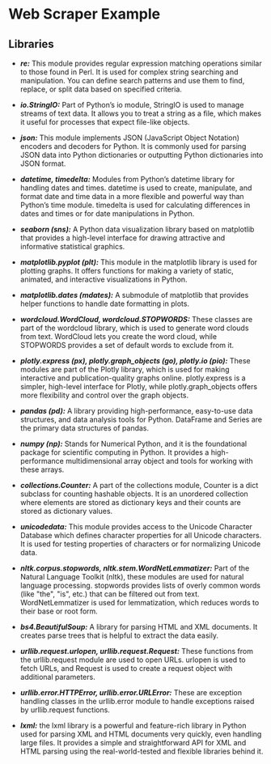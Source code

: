 # Web Scraper Example

## Libraries

- ***re:*** This module provides regular expression matching operations similar to those found in Perl. It is used for complex string searching and manipulation. You can define search patterns and use them to find, replace, or split data based on specified criteria.
  
- ***io.StringIO:*** Part of Python’s io module, StringIO is used to manage streams of text data. It allows you to treat a string as a file, which makes it useful for processes that expect file-like objects.

- ***json:*** This module implements JSON (JavaScript Object Notation) encoders and decoders for Python. It is commonly used for parsing JSON data into Python dictionaries or outputting Python dictionaries into JSON format.

- ***datetime, timedelta:*** Modules from Python’s datetime library for handling dates and times. datetime is used to create, manipulate, and format date and time data in a more flexible and powerful way than Python’s time module. timedelta is used for calculating differences in dates and times or for date manipulations in Python.

- ***seaborn (sns):*** A Python data visualization library based on matplotlib that provides a high-level interface for drawing attractive and informative statistical graphics.

- ***matplotlib.pyplot (plt):*** This module in the matplotlib library is used for plotting graphs. It offers functions for making a variety of static, animated, and interactive visualizations in Python.

- ***matplotlib.dates (mdates):*** A submodule of matplotlib that provides helper functions to handle date formatting in plots.

- ***wordcloud.WordCloud, wordcloud.STOPWORDS:*** These classes are part of the wordcloud library, which is used to generate word clouds from text. WordCloud lets you create the word cloud, while STOPWORDS provides a set of default words to exclude from it.

- ***plotly.express (px), plotly.graph_objects (go), plotly.io (pio):*** These modules are part of the Plotly library, which is used for making interactive and publication-quality graphs online. plotly.express is a simpler, high-level interface for Plotly, while plotly.graph_objects offers more flexibility and control over the graph objects.

- ***pandas (pd):*** A library providing high-performance, easy-to-use data structures, and data analysis tools for Python. DataFrame and Series are the primary data structures of pandas.

- ***numpy (np):*** Stands for Numerical Python, and it is the foundational package for scientific computing in Python. It provides a high-performance multidimensional array object and tools for working with these arrays.

- ***collections.Counter:*** A part of the collections module, Counter is a dict subclass for counting hashable objects. It is an unordered collection where elements are stored as dictionary keys and their counts are stored as dictionary values.

- ***unicodedata:*** This module provides access to the Unicode Character Database which defines character properties for all Unicode characters. It is used for testing properties of characters or for normalizing Unicode data.

- ***nltk.corpus.stopwords, nltk.stem.WordNetLemmatizer:*** Part of the Natural Language Toolkit (nltk), these modules are used for natural language processing. stopwords provides lists of overly common words (like "the", "is", etc.) that can be filtered out from text. WordNetLemmatizer is used for lemmatization, which reduces words to their base or root form.

- ***bs4.BeautifulSoup:*** A library for parsing HTML and XML documents. It creates parse trees that is helpful to extract the data easily.

- ***urllib.request.urlopen, urllib.request.Request:*** These functions from the urllib.request module are used to open URLs. urlopen is used to fetch URLs, and Request is used to create a request object with additional parameters.

- ***urllib.error.HTTPError, urllib.error.URLError:*** These are exception handling classes in the urllib.error module to handle exceptions raised by urllib.request functions.

- ***lxml:*** the lxml library is a powerful and feature-rich library in Python used for parsing XML and HTML documents very quickly, even handling large files. It provides a simple and straightforward API for XML and HTML parsing using the real-world-tested and flexible libraries behind it. 

